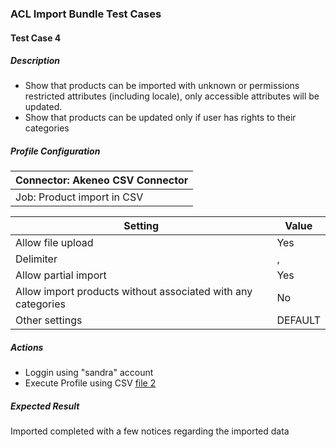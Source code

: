 ### ACL Import Bundle Test Cases



#### Test Case 4
##### Description
* Show that products can be imported with unknown or permissions restricted attributes (including locale), only accessible attributes will be updated.
* Show that products can be updated only if user has rights to their categories

##### Profile Configuration

Connector: Akeneo CSV Connector	| 
--------------------------------| 
Job: Product import in CSV	| 

Setting	| Value
--------|------
Allow file upload | Yes
Delimiter | ,
Allow partial import | Yes
Allow import products without associated with any categories | No
Other settings | DEFAULT

##### Actions
* Loggin using "sandra" account
* Execute Profile using CSV [file 2](file2.csv)

##### Expected Result
Imported completed with a few notices regarding the imported data